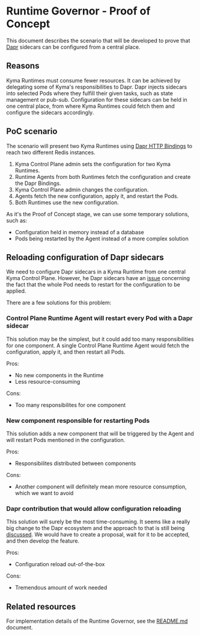 # Runtime Governor - Proof of Concept

This document describes the scenario that will be developed to prove that [Dapr](https://dapr.io/) sidecars can be configured from a central place.

## Reasons

Kyma Runtimes must consume fewer resources. It can be achieved by delegating some of Kyma's responsibilities
to Dapr. Dapr injects sidecars into selected Pods where they fulfill their given tasks, such as state management or pub-sub.
Configuration for these sidecars can be held in one central place, from where Kyma Runtimes could fetch them and configure the
sidecars accordingly.

## PoC scenario

The scenario will present two Kyma Runtimes using [Dapr HTTP Bindings](https://github.com/dapr/docs/blob/master/reference/specs/bindings/http.md) to reach two different Redis instances.

1. Kyma Control Plane admin sets the configuration for two Kyma Runtimes.
2. Runtime Agents from both Runtimes fetch the configuration and create the Dapr Bindings.
3. Kyma Control Plane admin changes the configuration.
4. Agents fetch the new configuration, apply it, and restart the Pods.
5. Both Runtimes use the new configuration.

As it's the Proof of Concept stage, we can use some temporary solutions, such as:
- Configuration held in memory instead of a database
- Pods being restarted by the Agent instead of a more complex solution

## Reloading configuration of Dapr sidecars 

We need to configure Dapr sidecars in a Kyma Runtime from one central Kyma Control Plane. However, he Dapr sidecars have an [issue](https://github.com/dapr/dapr/issues/1172) concerning the fact that the whole Pod needs to restart for the configuration to be applied.

There are a few solutions for this problem:

### Control Plane Runtime Agent will restart every Pod with a Dapr sidecar
This solution may be the simplest, but it could add too many responsibilities for one component. A single Control Plane Runtime Agent would fetch the configuration, apply it, and then restart all Pods.

Pros:
- No new components in the Runtime 
- Less resource-consuming

Cons:
- Too many responsibilites for one component

### New component responsible for restarting Pods
This solution adds a new component that will be triggered by the Agent and will restart Pods mentioned in the configuration.

Pros:
- Responsibilites distributed between components

Cons:
- Another component will definitely mean more resource consumption, which we want to avoid

### Dapr contribution that would allow configuration reloading
This solution will surely be the most time-consuming. It seems like a really big change to the Dapr ecosystem and the approach to that is still being [discussed](https://github.com/dapr/dapr/issues/1172#issuecomment-610568718). We would have to create a proposal, wait for it to be accepted, and then develop the feature.

Pros:
- Configuration reload out-of-the-box

Cons:
- Tremendous amount of work needed

## Related resources

For implementation details of the Runtime Governor, see the [README.md](./governor/README.md) document.